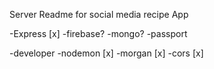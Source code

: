 Server Readme for social media recipe App


-Express [x]
-firebase?
    -mongo?
-passport



-developer
    -nodemon [x]
    -morgan [x]
    -cors [x]